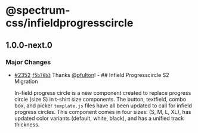 # @spectrum-css/infieldprogresscircle

## 1.0.0-next.0

### Major Changes

- [#2352](https://github.com/adobe/spectrum-css/pull/2352) [`f5b76b3`](https://github.com/adobe/spectrum-css/commit/f5b76b395d7144d09c0ab1c7fa0829938a641fc3) Thanks [@pfulton](https://github.com/pfulton)! - ## Infield Progresscircle S2 Migration

  In-field progress circle is a new component created to replace progress circle (size S) in t-shirt size components. The button, textfield, combo box, and picker `template.js` files have all been updated to call for infield progress circles. This component comes in four sizes: (S, M, L, XL), has updated color variants (default, white, black), and has a unified track thickness.
